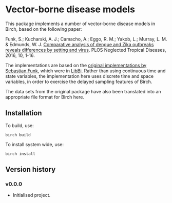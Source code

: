 # Vector-borne disease models

This package implements a number of vector-borne disease models in Birch, based on the following paper:

Funk, S.; Kucharski, A. J.; Camacho, A.; Eggo, R. M.; Yakob, L.; Murray, L. M. & Edmunds, W. J. [Comparative analysis of dengue and Zika outbreaks reveals differences by setting and virus](http://dx.doi.org/10.1101/043265). PLOS Neglected Tropical Diseases, 2016, 10, 1-16.

The implementations are based on the [original implementations by Sebastian Funk](https://github.com/sbfnk/vbd), which were in [LibBi](http://www.libbi.org). Rather than using continuous time and state variables, the implementation here uses discrete time and space variables, in order to exercise the delayed sampling features of Birch.

The data sets from the original package have also been translated into an appropriate file format for Birch here.


## Installation

To build, use:

    birch build
    
To install system wide, use:

    birch install


## Version history

### v0.0.0

* Initialised project.
